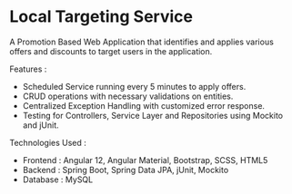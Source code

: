 <h1> Local Targeting Service </h1>

A Promotion Based Web Application that identifies and applies various offers and discounts to target users in the application.

Features : 
- Scheduled Service running every 5 minutes to apply offers.
- CRUD operations with necessary validations on entities.
- Centralized Exception Handling with customized error response.
- Testing for Controllers, Service Layer and Repositories using Mockito and jUnit.

Technologies Used : 
- Frontend : Angular 12, Angular Material, Bootstrap, SCSS, HTML5
- Backend : Spring Boot, Spring Data JPA, jUnit, Mockito
- Database : MySQL

